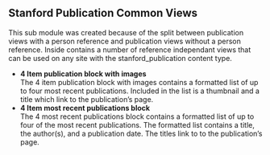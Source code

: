 Stanford Publication Common Views
---
This sub module was created because of the split between publication views with a person reference and publication views without a person reference. Inside contains a number of reference independant views that can be used on any site with the stanford_publication content type. 

* **4 Item publication block with images**   
The 4 item publication block with images contains a formatted list of up to four most recent publications. Included in the list is a thumbnail and a title which link to the publication’s page.
* **4 Item most recent publications block**   
The 4 most recent publications block contains a formatted list of up to four of the most recent publications. The formatted list contains a title, the author(s), and a publication date. The titles link to to the publication’s page.
